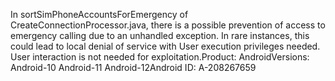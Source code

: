 In sortSimPhoneAccountsForEmergency of CreateConnectionProcessor.java, there is a possible prevention of access to emergency calling due to an unhandled exception. In rare instances, this could lead to local denial of service with User execution privileges needed. User interaction is not needed for exploitation.Product: AndroidVersions: Android-10 Android-11 Android-12Android ID: A-208267659